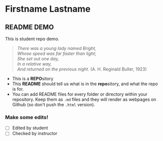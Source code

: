# Firstname Lastname

## README DEMO

This is student repo demo.

 > *There was a young lady named Bright,*  
 > *Whose speed was far faster than light;*  
 > *She set out one day,*  
 > *In a relative way,*  
 > *And returned on the previous night.* (A. H. Reginald Buller, 1923)

 - This is a **REPO**sitory
 - This **README** should tell us what is in the **repo**sitory, and what the repo is for.
 - You can add README files for every folder or directory within your repository. Keep them as `.md` files and they will render as webpages on Github (so don't push the `.html` version).

### Make some edits!

- [ ] Edited by student
- [ ] Checked by instructor
